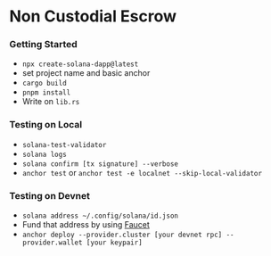 # Non Custodial Escrow

### Getting Started

- `npx create-solana-dapp@latest`
- set project name and basic anchor
- `cargo build`
- `pnpm install`
- Write on `lib.rs`

### Testing on Local

- `solana-test-validator`
- `solana logs`
- `solana confirm [tx signature] --verbose`
- `anchor test` or `anchor test -e localnet --skip-local-validator`

### Testing on Devnet

- `solana address ~/.config/solana/id.json`
- Fund that address by using [Faucet](https://faucet.solana.com)
- `anchor deploy --provider.cluster [your devnet rpc] --provider.wallet [your keypair]`
